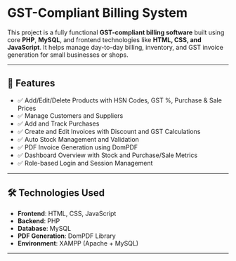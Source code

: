 # GST-Compliant Billing System

This project is a fully functional **GST-compliant billing software** built using core **PHP**, **MySQL**, and frontend technologies like **HTML, CSS, and JavaScript**. It helps manage day-to-day billing, inventory, and GST invoice generation for small businesses or shops.

---

## 🚀 Features

- ✅ Add/Edit/Delete Products with HSN Codes, GST %, Purchase & Sale Prices
- ✅ Manage Customers and Suppliers
- ✅ Add and Track Purchases
- ✅ Create and Edit Invoices with Discount and GST Calculations
- ✅ Auto Stock Management and Validation
- ✅ PDF Invoice Generation using DomPDF
- ✅ Dashboard Overview with Stock and Purchase/Sale Metrics
- ✅ Role-based Login and Session Management

---

## 🛠️ Technologies Used

- **Frontend**: HTML, CSS, JavaScript
- **Backend**: PHP
- **Database**: MySQL
- **PDF Generation**: DomPDF Library
- **Environment**: XAMPP (Apache + MySQL)

---


